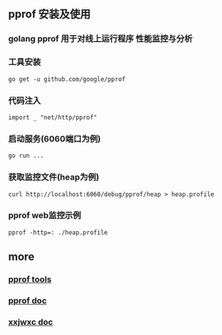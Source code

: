 ## pprof 安装及使用
### golang pprof 用于对线上运行程序 性能监控与分析

### 工具安装

```
go get -u github.com/google/pprof
```

### 代码注入

```
import _ "net/http/pprof"
```

### 启动服务(6060端口为例)

```
go run ...
```

### 获取监控文件(heap为例)

```
curl http://localhost:6060/debug/pprof/heap > heap.profile
```


### pprof web监控示例

```
pprof -http=: ./heap.profile
```

## more
### [pprof tools](https://golang.org/pkg/net/http/pprof/)
### [pprof doc](https://github.com/google/pprof)
### [xxjwxc doc](https://xxjwxc.github.io/post/pprof/)
